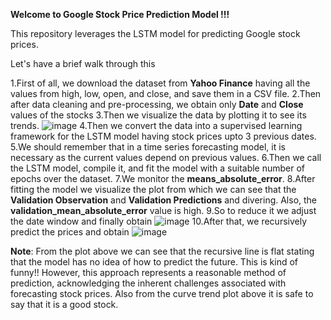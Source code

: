 **Welcome to Google Stock Price Prediction Model !!!**

This repository leverages the LSTM model for predicting Google stock prices.

Let's have a brief walk through this

1.First of all, we download the dataset from **Yahoo Finance** having all the values from high, low, open, and close, and save them in a CSV file.
2.Then after data cleaning and pre-processing, we obtain only **Date** and **Close** values of the stocks
3.Then we visualize the data by plotting it to see its trends.
![image](https://github.com/user-attachments/assets/4974b9d5-44ef-4e19-865c-da8e8dd634f0)
4.Then we convert the data into a supervised learning framework for the LSTM model having stock prices upto 3 previous dates.
5.We should remember that in a time series forecasting model, it is necessary as the current values depend on previous values.
6.Then we call the LSTM model, compile it, and fit the model with a suitable number of epochs over the dataset.
7.We monitor the **means_absolute_error**.
8.After fitting the model we visualize the plot from which we can see that the **Validation Observation** and **Validation Predictions** and divering. Also, the **validation_mean_absolute_error** value is high.
9.So to reduce it we adjust the date window and finally obtain
![image](https://github.com/user-attachments/assets/22549959-5a26-4d0b-accf-6fecc151d349)
10.After that, we recursively predict the prices and obtain
![image](https://github.com/user-attachments/assets/9e45feee-e62f-498f-8e84-3c4bb7156f13)

**Note**: From the plot above we can see that the recursive line is flat stating that the model has no idea of how to predict the future. This is kind of funny!! However, this approach represents a reasonable method of prediction, acknowledging the inherent challenges associated with forecasting stock prices.
Also from the curve trend plot above it is safe to say that it is a good stock.
